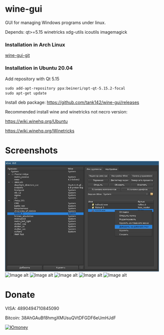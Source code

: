 # wine-gui
GUI for managing Windows programs under linux.

Depends: qt>=5.15 winetricks xdg-utils icoutils imagemagick

### Installation in Arch Linux
[wine-gui-git](https://aur.archlinux.org/packages/wine-gui-git)

### Installation in Ubuntu 20.04
Add repository with Qt 5.15
```
sudo add-apt-repository ppa:beineri/opt-qt-5.15.2-focal
sudo apt-get update
```
Install deb package: https://github.com/tank142/wine-gui/releases

Recommended install wine and winetricks not necro version:

https://wiki.winehq.org/Ubuntu

https://wiki.winehq.org/Winetricks

# Screenshots
![Image alt](https://github.com/tank142/wine-gui/raw/qt6/screenshot1.jpg)
![Image alt](https://github.com/tank142/wine-gui/raw/qt6/screenshot6.jpg)
![Image alt](https://github.com/tank142/wine-gui/raw/qt6/screenshot3.jpg)
![Image alt](https://github.com/tank142/wine-gui/raw/qt6/screenshot2.jpg)
![Image alt](https://github.com/tank142/wine-gui/raw/qt6/screenshot4.jpg)
![Image alt](https://github.com/tank142/wine-gui/raw/qt6/screenshot5.jpg)

# Donate
VISA: 4890494710845090

Bitcoin: 38AhGAuBf8hmgXMUsuQVtDFGDF6eUmHJdF

[![Юmoney](https://i.imgur.com/KrkyEbB.png)](https://yoomoney.ru/to/4100112399871490)
